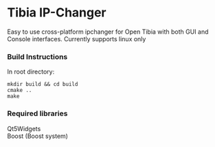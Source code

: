 # Tibia IP-Changer

Easy to use cross-platform ipchanger for Open Tibia with both GUI and Console interfaces. Currently supports linux only

### Build Instructions
In root directory:
```
mkdir build && cd build
cmake ..
make
```

### Required libraries
Qt5Widgets<br />
Boost (Boost system)

